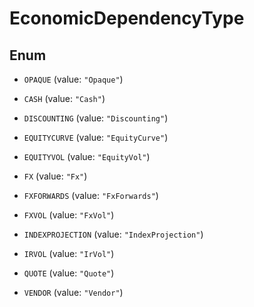 

# EconomicDependencyType

## Enum


* `OPAQUE` (value: `"Opaque"`)

* `CASH` (value: `"Cash"`)

* `DISCOUNTING` (value: `"Discounting"`)

* `EQUITYCURVE` (value: `"EquityCurve"`)

* `EQUITYVOL` (value: `"EquityVol"`)

* `FX` (value: `"Fx"`)

* `FXFORWARDS` (value: `"FxForwards"`)

* `FXVOL` (value: `"FxVol"`)

* `INDEXPROJECTION` (value: `"IndexProjection"`)

* `IRVOL` (value: `"IrVol"`)

* `QUOTE` (value: `"Quote"`)

* `VENDOR` (value: `"Vendor"`)



